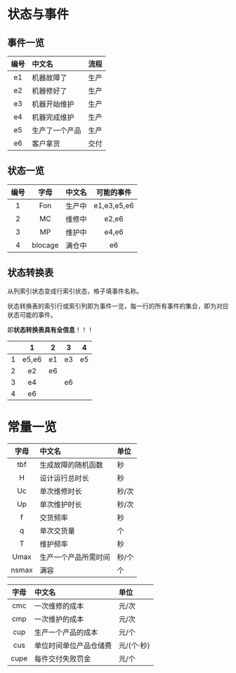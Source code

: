 # 状态与事件
## 事件一览

| 编号  | 中文名         | 流程  |
| :---: | :------------- | :---: |
|  e1   | 机器故障了     | 生产  |
|  e2   | 机器修好了     | 生产  |
|  e3   | 机器开始维护   | 生产  |
|  e4   | 机器完成维护   | 生产  |
|  e5   | 生产了一个产品 | 生产  |
|  e6   | 客户拿货       | 交付  |

## 状态一览

| 编号  |  字母   | 中文名 | 可能的事件  |
| :---: | :-----: | :----- | :---------: |
|   1   |   Fon   | 生产中 | e1,e3,e5,e6 |
|   2   |   MC    | 维修中 |    e2,e6    |
|   3   |   MP    | 维护中 |    e4,e6    |
|   4   | blocage | 满仓中 |     e6      |

## 状态转换表
从列索引状态变成行索引状态，格子填事件名称。

状态转换表的索引行或索引列即为事件一览，每一行的所有事件的集合，即为对应状态可能的事件。

即**状态转换表具有全信息**！！！

|       |   1   |   2   |   3   |   4   |
| :---: | :---: | :---: | :---: | :---: |
|   1   | e5,e6 |  e1   |  e3   |  e5   |
|   2   |  e2   |  e6   |       |       |
|   3   |  e4   |       |  e6   |       |
|   4   |  e6   |       |       |       |

# 常量一览

| 字母  | 中文名               | 单位  |
| :---: | :------------------- | :---- |
|  tbf  | 生成故障的随机函数   | 秒    |
|   H   | 设计运行总时长       | 秒    |
|  Uc   | 单次维修时长         | 秒/次 |
|  Up   | 单次维护时长         | 秒/次 |
|   f   | 交货频率             | 秒    |
|   q   | 单次交货量           | 个    |
|   T   | 维护频率             | 秒    |
| Umax  | 生产一个产品所需时间 | 秒/个 |
| nsmax | 满容                 | 个    |

| 字母  | 中文名                 | 单位       |
| :---: | :--------------------- | :--------- |
|  cmc  | 一次维修的成本         | 元/次      |
|  cmp  | 一次维护的成本         | 元/次      |
|  cup  | 生产一个产品的成本     | 元/个      |
|  cus  | 单位时间单位产品仓储费 | 元/(个·秒) |
| cupe  | 每件交付失败罚金       | 元/个      |